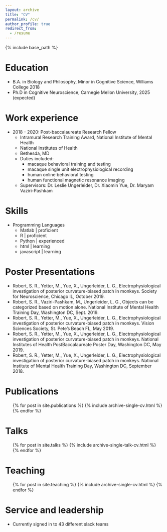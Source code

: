 ```yaml
---
layout: archive
title: "CV"
permalink: /cv/
author_profile: true
redirect_from:
  - /resume
---
```


{% include base_path %}

Education
======
* B.A. in Biology and Philosophy, Minor in Cognitive Science, Williams College 2018
* Ph.D in Cognitive Neuroscience, Carnegie Mellon University, 2025 (expected)

Work experience
======
* 2018 - 2020: Post-baccalaureate Research Fellow
  * Intramural Research Training Award, National Institute of Mental Health
  * National Institutes of Health
  * Bethesda, MD
  * Duties included: 
    * macaque behavioral training and testing
    * macaque single unit electrophysiological recording
    * human online behavioral testing
    * human functional magnetic resonance imaging
  * Supervisors: Dr. Leslie Ungerleider, Dr. Xiaomin Yue, Dr. Maryam Vaziri-Pashkam
  
Skills
======
* Programming Languages
  * Matlab | proficient
  * R | proficient
  * Python | experienced
  * html | learning
  * javascript | learning

Poster Presentations
======
* Robert, S. R., Yetter, M., Yue, X., Ungerleider, L. G., Electrophysiological investigation of posterior curvature-biased patch in monkeys. Society for Neuroscience, Chicago IL, October 2019.
* Robert, S. R., Vaziri-Pashkam, M., Ungerleider, L. G., Objects can be categorized based on motion alone. National Institute of Mental Health Training Day, Washington DC, Sept. 2019.
* Robert, S. R., Yetter, M., Yue, X., Ungerleider, L. G., Electrophysiological investigation of posterior curvature-biased patch in monkeys. Vision Sciences Society, St. Pete’s Beach FL, May 2019.
* Robert, S. R., Yetter, M., Yue, X., Ungerleider, L. G., Electrophysiological investigation of posterior curvature-biased patch in monkeys. National Institutes of Health PostBaccalaureate Poster Day, Washington DC, May 2019.
* Robert, S. R., Yetter, M., Yue, X., Ungerleider, L. G., Electrophysiological investigation of posterior curvature-biased patch in monkeys. National Institute of Mental Health Training Day, Washington DC, September 2018.

Publications
======
  <ul>{% for post in site.publications %}
    {% include archive-single-cv.html %}
  {% endfor %}</ul>
  
Talks
======
  <ul>{% for post in site.talks %}
    {% include archive-single-talk-cv.html %}
  {% endfor %}</ul>
  
Teaching
======
  <ul>{% for post in site.teaching %}
    {% include archive-single-cv.html %}
  {% endfor %}</ul>
  
Service and leadership
======
* Currently signed in to 43 different slack teams
